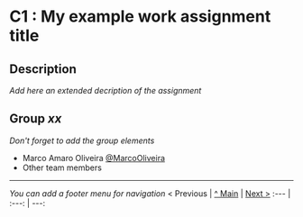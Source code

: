 # C1 : My example work assignment title

## Description
_Add here an extended decription of the assignment_


## Group _xx_

_Don't forget to add the group elements_

* Marco Amaro Oliveira [@MarcoOliveira](https://github.com/marcoamarooliveira)
* Other team members



---
_You can add a footer menu for navigation_ 
< Previous | [^ Main](../../../) | [Next >](c2.md)
:--- | :---: | ---: 